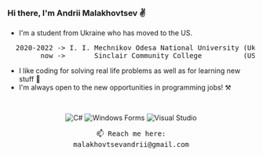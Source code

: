 ### Hi there, I'm Andrii Malakhovtsev ✌

- I'm a student from Ukraine who has moved to the US.
<pre>
  2020-2022 -> I. I. Mechnikov Odesa National University (Ukraine) - "Information systems and technology".
        now ->       Sinclair Community College          (USA)     - "Software Development".
</pre>
- I like coding for solving real life problems as well as for learning new stuff 🙂
- I'm always open to the new opportunities in programming jobs! ⚒

<br>
<p align="center">
  <img src="https://img.shields.io/badge/-C%23-239120?logo=c-sharp&logoColor=white" alt="C#">
  <img src="https://img.shields.io/badge/-Windows%20Forms-000?logo=windows&logoColor=white" alt="Windows Forms">
  <img src="https://img.shields.io/badge/-Visual%20Studio-5C2D91?logo=visual-studio&logoColor=white" alt="Visual Studio">
</p>

<p align="center">
  <samp>
    📫 Reach me here:
    <br> malakhovtsevandrii@gmail.com
  </samp>
</p>
